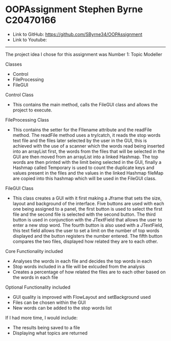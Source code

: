 # OOPAssignment Stephen Byrne C20470166

- Link to GitHub: https://github.com/SByrne34/OOPAssignment
- Link to Youtube: 

-------------------------------

The project idea I chose for this assignment was Number 1: Topic Modeller

Classes

- Control
- FileProcessing
- FileGUI

Control Class
- This contains the main method, calls the FileGUI class and allows the project to execute.

FileProcessing Class
- This contains the setter for the FIlename attribute  and the readFile method.
The readFile method uses a try/catch, it reads the stop words text file and the files later selected by the user in the GUI, this is achieved with the use of a scanner which the words read being inserted into an arrayList first, the words from the files that will be selected in the GUI are then moved from an arrayList into a linked Hashmap. The top words are then printed with the limit being selected in the GUI, finally a Hashmap called Temporary is used to count the duplicate keys and values present in the files and the values in the linked Hashmap fileMap are copied into this hashmap which will be used in the FileGUI class.

FileGUI Class
- This class creates a GUI with it first making a Jframe that sets the size, layout and background of the interface. Five buttons are used with each one being assigned to a panel, the first button is used to select the first file and the second file is selected with the second button. The third button is used in conjunction with the JTextField that allows the user to enter a new stop word. The fourth button is also used with a JTextField, this text field allows the user to set a limit on the number of top words displayed and the button registers the number entered. The fifth button compares the two files, displayed how related they are to each other.

Core Functionality included
- Analyses the words in each file and decides the top words in each
- Stop words included in a file will be exlcuded from the analysis
- Creates a percentage of how related the files are to each other based on the words in each file

Optional Functionality included
- GUI quality is improved with FlowLayout and setBackground used
- Files can be chosen within the GUI
- New words can be added to the stop words list

If I had more time, I would include:
- The results being saved to a file
- Displaying what topics are returned
